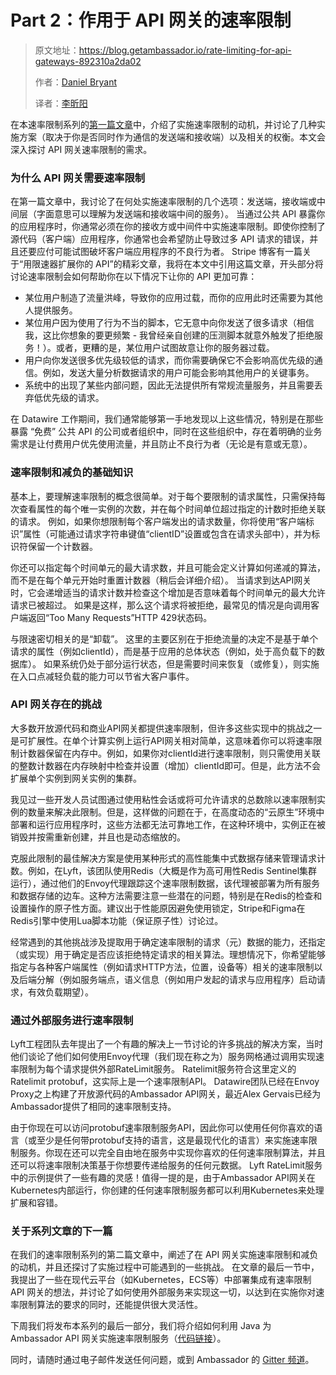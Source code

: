 # Part 2：作用于 API 网关的速率限制

> 原文地址：https://blog.getambassador.io/rate-limiting-for-api-gateways-892310a2da02
>
> 作者：[Daniel Bryant](https://www.infoq.com/profile/Daniel-Bryant)
>
> 译者：[李昕阳](https://darrenxyli.com/)

在本速率限制系列的[第一篇文章](https://blog.getambassador.io/rate-limiting-a-useful-tool-with-distributed-systems-6be2b1a4f5f4)中，介绍了实施速率限制的动机，并讨论了几种实施方案（取决于你是否同时作为通信的发送端和接收端）以及相关的权衡。本文会深入探讨 API 网关速率限制的需求。

### 为什么 API 网关需要速率限制
在第一篇文章中，我讨论了在何处实施速率限制的几个选项：发送端，接收端或中间层（字面意思可以理解为发送端和接收端中间的服务）。
当通过公共 API 暴露你的应用程序时，你通常必须在你的接收方或中间件中实施速率限制。即使你控制了源代码（客户端）应用程序，你通常也会希望防止导致过多 API 请求的错误，并且还要应付可能试图破坏客户端应用程序的不良行为者。
Stripe 博客有一篇关于“用限速器扩展你的 API”的精彩文章，我将在本文中引用这篇文章，开头部分将讨论速率限制会如何帮助你在以下情况下让你的 API 更加可靠：

* 某位用户制造了流量洪峰，导致你的应用过载，而你的应用此时还需要为其他人提供服务。
* 某位用户因为使用了行为不当的脚本，它无意中向你发送了很多请求（相信我，这比你想象的要更频繁 - 我曾经亲自创建的压测脚本就意外触发了拒绝服务！）。或者，更糟的是，某位用户试图故意让你的服务器过载。
* 用户向你发送很多优先级较低的请求，而你需要确保它不会影响高优先级的通信。例如，发送大量分析数据请求的用户可能会影响其他用户的关键事务。
* 系统中的出现了某些内部问题，因此无法提供所有常规流量服务，并且需要丢弃低优先级的请求。

在 Datawire 工作期间，我们通常能够第一手地发现以上这些情况，特别是在那些暴露 “免费” 公共 API 的公司或者组织中，同时在这些组织中，存在着明确的业务需求是让付费用户优先使用流量，并且防止不良行为者（无论是有意或无意）。

### 速率限制和减负的基础知识
基本上，要理解速率限制的概念很简单。对于每个要限制的请求属性，只需保持每次查看属性的每个唯一实例的次数，并在每个时间单位超过指定的计数时拒绝关联的请求。 例如，如果你想限制每个客户端发出的请求数量，你将使用“客户端标识”属性（可能通过请求字符串键值“clientID”设置或包含在请求头部中），并为标识符保留一个计数器。

你还可以指定每个时间单元的最大请求数，并且可能会定义计算如何递减的算法，而不是在每个单元开始时重置计数器（稍后会详细介绍）。 当请求到达API网关时，它会递增适当的请求计数并检查这个增加是否意味着每个时间单元的最大允许请求已被超过。 如果是这样，那么这个请求将被拒绝，最常见的情况是向调用客户端返回“Too Many Requests”HTTP 429状态码。

与限速密切相关的是“卸载”。 这里的主要区别在于拒绝流量的决定不是基于单个请求的属性（例如clientId），而是基于应用的总体状态（例如，处于高负载下的数据库）。 如果系统仍处于部分运行状态，但是需要时间来恢复（或修复），则实施在入口点减轻负载的能力可以节省大客户事件。

### API 网关存在的挑战
大多数开放源代码和商业API网关都提供速率限制，但许多这些实现中的挑战之一是可扩展性。在单个计算实例上运行API网关相对简单，这意味着你可以将速率限制计数器保留在内存中。例如，如果你对clientId进行速率限制，则只需使用关联的整数计数器在内存映射中检查并设置（增加）clientId即可。但是，此方法不会扩展单个实例到网关实例的集群。

我见过一些开发人员试图通过使用粘性会话或将可允许请求的总数除以速率限制实例的数量来解决此限制。但是，这样做的问题在于，在高度动态的“云原生”环境中部署和运行应用程序时，这些方法都无法可靠地工作，在这种环境中，实例正在被销毁并按需重新创建，并且也是动态缩放的。

克服此限制的最佳解决方案是使用某种形式的高性能集中式数据存储来管理请求计数。例如，在Lyft，该团队使用Redis（大概是作为高可用性Redis Sentinel集群运行），通过他们的Envoy代理跟踪这个速率限制数据，该代理被部署为所有服务和数据存储的边车。这种方法需要注意一些潜在的问题，特别是在Redis的检查和设置操作的原子性方面。建议出于性能原因避免使用锁定，Stripe和Figma在Redis引擎中使用Lua脚本功能（保证原子性）讨论过。

经常遇到的其他挑战涉及提取用于确定速率限制的请求（元）数据的能力，还指定（或实现）用于确定是否应该拒绝特定请求的相关算法。理想情况下，你希望能够指定与各种客户端属性（例如请求HTTP方法，位置，设备等）相关的速率限制以及后端分解（例如服务端点，语义信息（例如用户发起的请求与应用程序）启动请求，有效负载期望）。

### 通过外部服务进行速率限制
Lyft工程团队去年提出了一个有趣的解决上一节讨论的许多挑战的解决方案，当时他们谈论了他们如何使用Envoy代理（我们现在称之为）服务网格通过调用实现速率限制为每个请求提供外部RateLimit服务。 Ratelimit服务符合这里定义的Ratelimit protobuf，这实际上是一个速率限制API。 Datawire团队已经在Envoy Proxy之上构建了开放源代码的Ambassador API网关，最近Alex Gervais已经为Ambassador提供了相同的速率限制支持。

由于你现在可以访问protobuf速率限制服务API，因此你可以使用任何你喜欢的语言（或至少是任何带protobuf支持的语言，这是最现代化的语言）来实施速率限制服务。你现在还可以完全自由地在服务中实现你喜欢的任何速率限制算法，并且还可以将速率限制决策基于你想要传递给服务的任何元数据。 Lyft RateLimit服务中的示例提供了一些有趣的灵感！值得一提的是，由于Ambassador API网关在Kubernetes内部运行，你创建的任何速率限制服务都可以利用Kubernetes来处理扩展和容错。

### 关于系列文章的下一篇
在我们的速率限制系列的第二篇文章中，阐述了在 API 网关实施速率限制和减负的动机，并且还探讨了实施过程中可能遇到的一些挑战。 在文章的最后一节中，我提出了一些在现代云平台（如Kubernetes，ECS等）中部署集成有速率限制 API 网关的想法，并讨论了如何使用外部服务来实现这一切，以达到在实施你对速率限制算法的要求的同时，还能提供很大灵活性。

下周我们将发布本系列的最后一部分，我们将介绍如何利用 Java 为 Ambassador API 网关实施速率限制服务（[代码链接](https://github.com/danielbryantuk/ambassador-java-rate-limiter/blob/master/src/main/java/io/datawire/ambassador/ratelimiter/simpleimpl/RateLimitServer.java)）。

同时，请随时通过电子邮件发送任何问题，或到 Ambassador 的 [Gitter 频道](https://gitter.im/datawire/ambassador)。